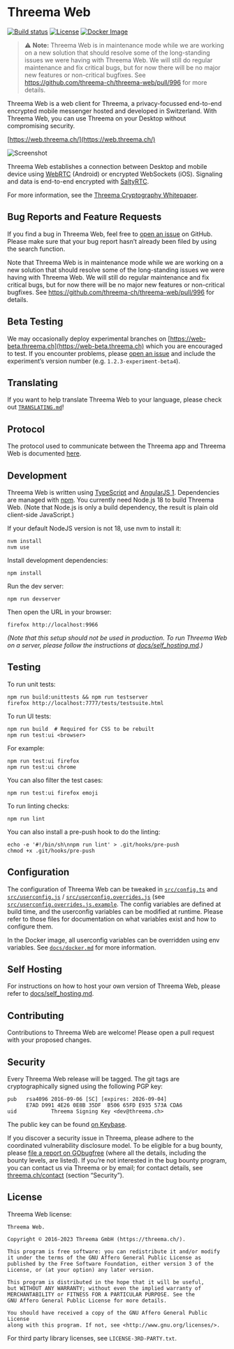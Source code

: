 # Threema Web

[![Build status](https://circleci.com/gh/threema-ch/threema-web.svg?style=shield&circle-token=:circle-token)](https://circleci.com/gh/threema-ch/threema-web)
[![License](https://img.shields.io/badge/License-AGPLv3-blue.svg)](https://github.com/threema-ch/threema-web/blob/master/LICENSE.txt)
[![Docker Image](https://img.shields.io/badge/docker%20image-threema%2Fthreema--web-yellow.svg)](https://hub.docker.com/r/threema/threema-web)

> :warning: **Note:** Threema Web is in maintenance mode while we are working on a new
> solution that should resolve some of the long-standing issues we were having
> with Threema Web. We will still do regular maintenance and fix critical bugs,
> but for now there will be no major new features or non-critical bugfixes.
> See https://github.com/threema-ch/threema-web/pull/996 for more details.

Threema Web is a web client for Threema, a privacy-focussed end-to-end
encrypted mobile messenger hosted and developed in Switzerland. With Threema
Web, you can use Threema on your Desktop without compromising security.

[https://web.threema.ch/](https://web.threema.ch/)

![Screenshot](https://threema.ch/images/webclient_header.png)

Threema Web establishes a connection between Desktop and mobile device using
[WebRTC](https://webrtc.org/) (Android) or encrypted WebSockets (iOS).
Signaling and data is end-to-end encrypted with [SaltyRTC](https://saltyrtc.org/).

For more information, see the [Threema Cryptography
Whitepaper](https://threema.ch/press-files/2_documentation/cryptography_whitepaper.pdf).


## Bug Reports and Feature Requests

If you find a bug in Threema Web, feel free to [open an
issue](https://github.com/threema-ch/threema-web/issues/new) on GitHub. Please
make sure that your bug report hasn’t already been filed by using the search
function.

Note that Threema Web is in maintenance mode while we are working on a new
solution that should resolve some of the long-standing issues we were having
with Threema Web. We will still do regular maintenance and fix critical bugs,
but for now there will be no major new features or non-critical bugfixes.  See
https://github.com/threema-ch/threema-web/pull/996 for details.


## Beta Testing

We may occasionally deploy experimental branches on
[https://web-beta.threema.ch](https://web-beta.threema.ch) which you are
encouraged to test. If you encounter problems, please
[open an issue](https://github.com/threema-ch/threema-web/issues/new) and
include the experiment’s version number (e.g. `1.2.3-experiment-beta4`).


## Translating

If you want to help translate Threema Web to your language, please check out
[`TRANSLATING.md`](./TRANSLATING.md)!


## Protocol

The protocol used to communicate between the Threema app and Threema Web
is documented [here](https://threema-ch.github.io/app-remote-protocol/).


## Development

Threema Web is written using [TypeScript](https://www.typescriptlang.org/) and
[AngularJS 1](https://www.angularjs.org/). Dependencies are managed with
[npm](https://www.npmjs.com/). You currently need Node.js 18 to build Threema
Web. (Note that Node.js is only a build dependency, the result is plain old
client-side JavaScript.)

If your default NodeJS version is not 18, use nvm to install it:

    nvm install
    nvm use

Install development dependencies:

    npm install

Run the dev server:

    npm run devserver

Then open the URL in your browser:

    firefox http://localhost:9966

*(Note that this setup should not be used in production. To run Threema
Web on a server, please follow the instructions at
[docs/self_hosting.md](docs/self_hosting.md).)*


## Testing

To run unit tests:

    npm run build:unittests && npm run testserver
    firefox http://localhost:7777/tests/testsuite.html

To run UI tests:

    npm run build  # Required for CSS to be rebuilt
    npm run test:ui <browser>

For example:

    npm run test:ui firefox
    npm run test:ui chrome

You can also filter the test cases:

    npm run test:ui firefox emoji

To run linting checks:

    npm run lint

You can also install a pre-push hook to do the linting:

    echo -e '#!/bin/sh\nnpm run lint' > .git/hooks/pre-push
    chmod +x .git/hooks/pre-push


## Configuration

The configuration of Threema Web can be tweaked in
[`src/config.ts`](src/config.ts) and [`src/userconfig.js`](src/userconfig.js) /
[`src/userconfig.overrides.js`](src/userconfig.overrides.js) (see
[`src/userconfig.overrides.js.example`](src/userconfig.overrides.js.example).
The config variables are defined at build time, and the userconfig variables
can be modified at runtime. Please refer to those files for documentation on
what variables exist and how to configure them.

In the Docker image, all userconfig variables can be overridden using env
variables. See [`docs/docker.md`](docs/docker.md) for more information.


## Self Hosting

For instructions on how to host your own version of Threema Web, please refer
to [docs/self_hosting.md](docs/self_hosting.md).


## Contributing

Contributions to Threema Web are welcome! Please open a pull request with your
proposed changes.


## Security

Every Threema Web release will be tagged. The git tags are cryptographically
signed using the following PGP key:

    pub   rsa4096 2016-09-06 [SC] [expires: 2026-09-04]
          E7AD D991 4E26 0E8B 35DF  B506 65FD E935 573A CDA6
    uid           Threema Signing Key <dev@threema.ch>

The public key can be found [on Keybase](https://keybase.io/threema).

If you discover a security issue in Threema, please adhere to the coordinated
vulnerability disclosure model. To be eligible for a bug bounty, please [file a
report on GObugfree](https://app.gobugfree.com/programs/threema) (where all the
details, including the bounty levels, are listed). If you’re not interested in
the bug bounty program, you can contact us via Threema or by email; for contact
details, see [threema.ch/contact](https://threema.ch/en/contact) (section
“Security”).


## License

Threema Web license:

    Threema Web.

    Copyright © 2016-2023 Threema GmbH (https://threema.ch/).

    This program is free software: you can redistribute it and/or modify
    it under the terms of the GNU Affero General Public License as
    published by the Free Software Foundation, either version 3 of the
    License, or (at your option) any later version.

    This program is distributed in the hope that it will be useful,
    but WITHOUT ANY WARRANTY; without even the implied warranty of
    MERCHANTABILITY or FITNESS FOR A PARTICULAR PURPOSE. See the
    GNU Affero General Public License for more details.

    You should have received a copy of the GNU Affero General Public License
    along with this program. If not, see <http://www.gnu.org/licenses/>.

For third party library licenses, see `LICENSE-3RD-PARTY.txt`.
